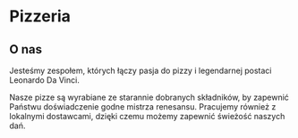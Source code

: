 # Pizzeria 

## O nas
Jesteśmy zespołem, których łączy pasja do pizzy i legendarnej postaci Leonardo Da Vinci.

Nasze pizze są wyrabiane ze starannie dobranych składników, by zapewnić Państwu doświadczenie godne mistrza renesansu. Pracujemy również z lokalnymi dostawcami, dzięki czemu możemy zapewnić świeżość naszych dań.
